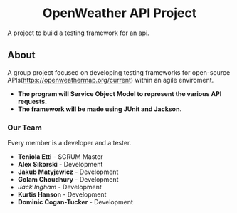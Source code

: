 # 
<h1 align="center">OpenWeather API Project</h1>
A project to build a testing framework for an api.

## About
A group project focused on developing testing frameworks for open-source APIs(https://openweathermap.org/current) within an agile enviroment.  
- **The program will Service Object Model to represent the various API requests.**
- **The framework will be made using JUnit and Jackson.**

### Our Team
Every member is a developer and a tester.

- **Teniola Etti** - SCRUM Master
- **Alex Sikorski** - Development
- **Jakub Matyjewicz** - Development
- **Golam Choudhury** - Development
- *Jack Ingham* - Development
- **Kurtis Hanson** - Development
- **Dominic Cogan-Tucker** - Development
